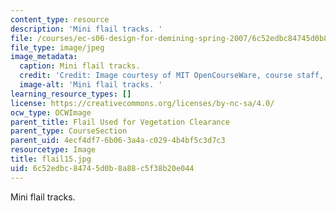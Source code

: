 ```yaml
---
content_type: resource
description: 'Mini flail tracks. '
file: /courses/ec-s06-design-for-demining-spring-2007/6c52edbc84745d0b8a88c5f38b20e044_flail15.jpg
file_type: image/jpeg
image_metadata:
  caption: Mini flail tracks.
  credit: 'Credit: Image courtesy of MIT OpenCourseWare, course staff, and students.'
  image-alt: 'Mini flail tracks. '
learning_resource_types: []
license: https://creativecommons.org/licenses/by-nc-sa/4.0/
ocw_type: OCWImage
parent_title: Flail Used for Vegetation Clearance
parent_type: CourseSection
parent_uid: 4ecf4df7-6b06-3a4a-c029-4b4bf5c3d7c3
resourcetype: Image
title: flail15.jpg
uid: 6c52edbc-8474-5d0b-8a88-c5f38b20e044
---
```

Mini flail tracks. 